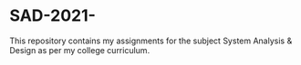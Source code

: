 # SAD-2021-
This repository contains my assignments for the subject System Analysis &amp; Design as per my college curriculum.
